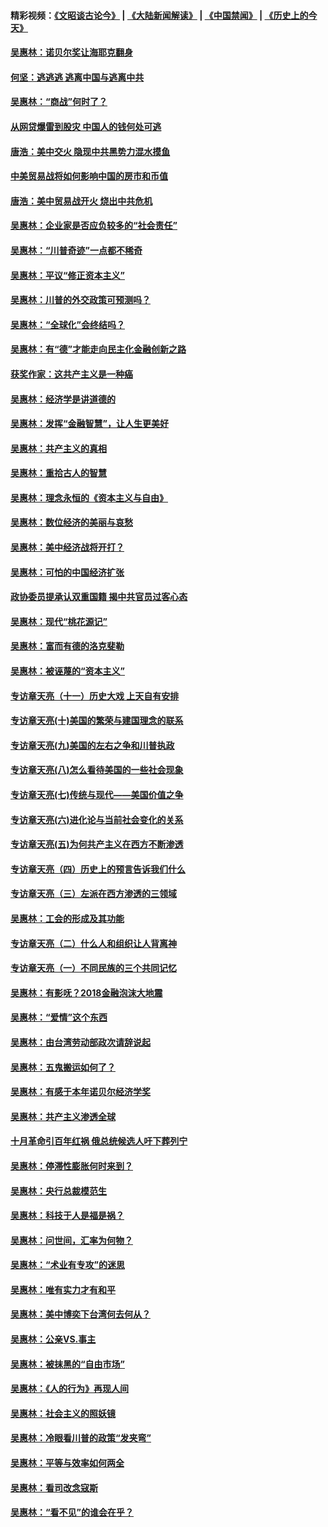 #### 精彩视频：[《文昭谈古论今》](https://github.com/gfw-breaker/wenzhao/blob/master/README.md?t=12161231) | [《大陆新闻解读》](https://github.com/gfw-breaker/ntdtv-comedy/blob/master/README.md?t=12161231) | [《中国禁闻》](https://github.com/gfw-breaker/ntdtv-news/blob/master/README.md?t=12161231) | [《历史上的今天》](https://github.com/gfw-breaker/today-in-history/blob/master/README.md?t=12161231) 

#### [吴惠林：诺贝尔奖让海耶克翻身](../pages/nsc423/n10890049.md?t=12161231) 

#### [何坚：逃逃逃 逃离中国与逃离中共](../pages/nsc423/n10592891.md?t=12161231) 

#### [吴惠林：“商战”何时了？](../pages/nsc423/n10573558.md?t=12161231) 

#### [从网贷爆雷到股灾 中国人的钱何处可逃](../pages/nsc423/n10572800.md?t=12161231) 

#### [唐浩：美中交火 隐现中共黑势力混水摸鱼](../pages/nsc423/n10544040.md?t=12161231) 

#### [中美贸易战将如何影响中国的房市和币值](../pages/nsc423/n10543697.md?t=12161231) 

#### [唐浩：美中贸易战开火 烧出中共危机](../pages/nsc423/n10540126.md?t=12161231) 

#### [吴惠林：企业家是否应负较多的“社会责任”](../pages/nsc423/n10535022.md?t=12161231) 

#### [吴惠林：“川普奇迹”一点都不稀奇](../pages/nsc423/n10512808.md?t=12161231) 

#### [吴惠林：平议“修正资本主义”](../pages/nsc423/n10495724.md?t=12161231) 

#### [吴惠林：川普的外交政策可预测吗？](../pages/nsc423/n10462387.md?t=12161231) 

#### [吴惠林：“全球化”会终结吗？](../pages/nsc423/n10452838.md?t=12161231) 

#### [吴惠林：有“德”才能走向民主化金融创新之路](../pages/nsc423/n10432292.md?t=12161231) 

#### [获奖作家：这共产主义是一种癌](../pages/nsc423/n10431541.md?t=12161231) 

#### [吴惠林：经济学是讲道德的](../pages/nsc423/n10398014.md?t=12161231) 

#### [吴惠林：发挥“金融智慧”，让人生更美好](../pages/nsc423/n10375019.md?t=12161231) 

#### [吴惠林：共产主义的真相](../pages/nsc423/n10351394.md?t=12161231) 

#### [吴惠林：重拾古人的智慧](../pages/nsc423/n10337691.md?t=12161231) 

#### [吴惠林：理念永恒的《资本主义与自由》](../pages/nsc423/n10316274.md?t=12161231) 

#### [吴惠林：数位经济的美丽与哀愁](../pages/nsc423/n10292946.md?t=12161231) 

#### [吴惠林：美中经济战将开打？](../pages/nsc423/n10258825.md?t=12161231) 

#### [吴惠林：可怕的中国经济扩张](../pages/nsc423/n10219147.md?t=12161231) 

#### [政协委员提承认双重国籍 揭中共官员过客心态](../pages/nsc423/n10208809.md?t=12161231) 

#### [吴惠林：现代“桃花源记”](../pages/nsc423/n10185234.md?t=12161231) 

#### [吴惠林：富而有德的洛克斐勒](../pages/nsc423/n10142264.md?t=12161231) 

#### [吴惠林：被诬蔑的“资本主义”](../pages/nsc423/n10124816.md?t=12161231) 

#### [专访章天亮（十一）历史大戏 上天自有安排](../pages/nsc423/n10094905.md?t=12161231) 

#### [专访章天亮(十)美国的繁荣与建国理念的联系](../pages/nsc423/n10094899.md?t=12161231) 

#### [专访章天亮(九)美国的左右之争和川普执政](../pages/nsc423/n10094889.md?t=12161231) 

#### [专访章天亮(八)怎么看待美国的一些社会现象](../pages/nsc423/n10094857.md?t=12161231) 

#### [专访章天亮(七)传统与现代——美国价值之争](../pages/nsc423/n10093140.md?t=12161231) 

#### [专访章天亮(六)进化论与当前社会变化的关系](../pages/nsc423/n10092036.md?t=12161231) 

#### [专访章天亮(五)为何共产主义在西方不断渗透](../pages/nsc423/n10083620.md?t=12161231) 

#### [专访章天亮（四）历史上的预言告诉我们什么](../pages/nsc423/n10083606.md?t=12161231) 

#### [专访章天亮（三）左派在西方渗透的三领域](../pages/nsc423/n10081115.md?t=12161231) 

#### [吴惠林：工会的形成及其功能](../pages/nsc423/n10080633.md?t=12161231) 

#### [专访章天亮（二）什么人和组织让人背离神](../pages/nsc423/n10076637.md?t=12161231) 

#### [专访章天亮（一）不同民族的三个共同记忆](../pages/nsc423/n10074188.md?t=12161231) 

#### [吴惠林：有影呒？2018金融泡沫大地震](../pages/nsc423/n10040534.md?t=12161231) 

#### [吴惠林：“爱情”这个东西](../pages/nsc423/n10019423.md?t=12161231) 

#### [吴惠林：由台湾劳动部政次请辞说起](../pages/nsc423/n9979679.md?t=12161231) 

#### [吴惠林：五鬼搬运如何了？](../pages/nsc423/n9925338.md?t=12161231) 

#### [吴惠林：有感于本年诺贝尔经济学奖](../pages/nsc423/n9871883.md?t=12161231) 

#### [吴惠林：共产主义渗透全球](../pages/nsc423/n9812748.md?t=12161231) 

#### [十月革命引百年红祸 俄总统候选人吁下葬列宁](../pages/nsc423/n9810182.md?t=12161231) 

#### [吴惠林：停滞性膨胀何时来到？](../pages/nsc423/n9764136.md?t=12161231) 

#### [吴惠林：央行总裁模范生](../pages/nsc423/n9728134.md?t=12161231) 

#### [吴惠林：科技于人是福是祸？](../pages/nsc423/n9672982.md?t=12161231) 

#### [吴惠林：问世间，汇率为何物？](../pages/nsc423/n9621788.md?t=12161231) 

#### [吴惠林：“术业有专攻”的迷思](../pages/nsc423/n9580363.md?t=12161231) 

#### [吴惠林：唯有实力才有和平](../pages/nsc423/n9529599.md?t=12161231) 

#### [吴惠林：美中博奕下台湾何去何从？](../pages/nsc423/n9483598.md?t=12161231) 

#### [吴惠林：公亲VS.事主](../pages/nsc423/n9425637.md?t=12161231) 

#### [吴惠林：被抹黑的“自由市场”](../pages/nsc423/n9351545.md?t=12161231) 

#### [吴惠林：《人的行为》再现人间](../pages/nsc423/n9296339.md?t=12161231) 

#### [吴惠林：社会主义的照妖镜](../pages/nsc423/n9243460.md?t=12161231) 

#### [吴惠林：冷眼看川普的政策“发夹弯”](../pages/nsc423/n9120684.md?t=12161231) 

#### [吴惠林：平等与效率如何两全](../pages/nsc423/n9075430.md?t=12161231) 

#### [吴惠林：看司改念寇斯](../pages/nsc423/n9024915.md?t=12161231) 

#### [吴惠林：“看不见”的谁会在乎？](../pages/nsc423/n8977488.md?t=12161231) 

